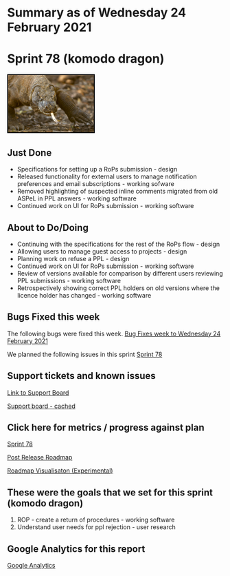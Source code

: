 # Summary as of Wednesday 24 February 2021 

# Sprint 78 (komodo dragon)

<img src="graphs/komodo2.jpg" alt="HTML5 Icon" width="200" style="border:2px solid black">
<br>


## Just Done
* Specifications for setting up a RoPs submission - design
* Released functionality for external users to manage notification preferences and email subscriptions - working sofware
* Removed highlighting of suspected inline comments migrated from old ASPeL in PPL answers - working software
* Continued work on UI for RoPs submission - working software

## About to Do/Doing
*  Continuing with the specifications for the rest of the RoPs flow - design
* Allowing users to manage guest access to projects - design
* Planning work on refuse a PPL - design
* Continued work on UI for RoPs submission - working software
* Review of versions available for comparison by different users reviewing PPL submissions - working software
* Retrospectively showing correct PPL holders on old versions where the licence holder has changed - working software


## Bugs Fixed this week
The following bugs were fixed this week.
[Bug Fixes week to Wednesday 24 February 2021](graphs/bugs24022021.png)

We planned the following issues in this sprint 
[Sprint 78](graphs/sprint24022021.png)

## Support tickets and known issues
[Link to Support Board](https://collaboration.homeoffice.gov.uk/jira/secure/RapidBoard.jspa?rapidView=1717&selectedIssue=ASSB-253)

[Support board - cached](graphs/supportBoard24022021.png)

## Click here for metrics / progress against plan
[Sprint 78](graphs/progress24022021.png)

[Post Release Roadmap](graphs/roadmap24022021.png)

[Roadmap Visualisaton (Experimental) ](roadmapVisualisation24022021.md)

## These were the goals that we set for this sprint (komodo dragon)
1. ROP - create a return of procedures - working software 
2. Understand user needs for ppl rejection - user research

## Google Analytics for this report
[Google Analytics](graphs/GA24022021.png)

